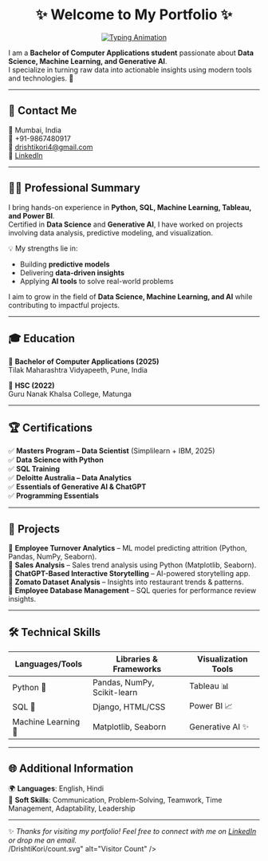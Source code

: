 <h1 align="center">✨ Welcome to My Portfolio ✨</h1>

<p align="center">
  <a href="https://drishtikori.github.io/">
    <img src="https://readme-typing-svg.demolab.com?font=Fira+Code&size=28&pause=1000&color=F7007C&center=true&vCenter=true&width=600&lines=Hi+%F0%9F%91%8B+I'm+Drishti+Kori;Data+Science+Enthusiast; Python+%7C+SQL+%7C+ML+%7C+Power+BI+%7C+Tableau " alt="Typing Animation" />
  </a>
</p>


I am a **Bachelor of Computer Applications student** passionate about **Data Science, Machine Learning, and Generative AI**.  
I specialize in turning raw data into actionable insights using modern tools and technologies. 🚀  

---

## 📍 Contact Me  

📍 Mumbai, India  
📱 +91-9867480917  
📧 [drishtikori4@gmail.com](mailto:drishtikori4@gmail.com)  
🔗 [LinkedIn](https://www.linkedin.com/in/drishti-kori)  

---

## 🧑‍💻 Professional Summary  

I bring hands-on experience in **Python, SQL, Machine Learning, Tableau, and Power BI**.  
Certified in **Data Science** and **Generative AI**, I have worked on projects involving data analysis, predictive modeling, and visualization.  

💡 My strengths lie in:  
- Building **predictive models**  
- Delivering **data-driven insights**  
- Applying **AI tools** to solve real-world problems  

I aim to grow in the field of **Data Science, Machine Learning, and AI** while contributing to impactful projects.  

---

## 🎓 Education  

📌 **Bachelor of Computer Applications (2025)**  
Tilak Maharashtra Vidyapeeth, Pune, India  

📌 **HSC (2022)**  
Guru Nanak Khalsa College, Matunga  

---

## 🏆 Certifications  

✅ **Masters Program – Data Scientist** (Simplilearn + IBM, 2025)  
✅ **Data Science with Python**  
✅ **SQL Training**  
✅ **Deloitte Australia – Data Analytics**  
✅ **Essentials of Generative AI & ChatGPT**  
✅ **Programming Essentials**  

---

## 📂 Projects  

🔹 **Employee Turnover Analytics** – ML model predicting attrition (Python, Pandas, NumPy, Seaborn).  
🔹 **Sales Analysis** – Sales trend analysis using Python (Matplotlib, Seaborn).  
🔹 **ChatGPT-Based Interactive Storytelling** – AI-powered storytelling app.  
🔹 **Zomato Dataset Analysis** – Insights into restaurant trends & patterns.  
🔹 **Employee Database Management** – SQL queries for performance review insights.  

---

## 🛠️ Technical Skills  

| Languages/Tools | Libraries & Frameworks | Visualization Tools |
|-----------------|-------------------------|----------------------|
| Python 🐍 | Pandas, NumPy, Scikit-learn | Tableau 📊 |
| SQL 💾 | Django, HTML/CSS | Power BI 📈 |
| Machine Learning 🤖 | Matplotlib, Seaborn | Generative AI ✨ |

---

## 🌐 Additional Information  

🌍 **Languages**: English, Hindi  
🤝 **Soft Skills**: Communication, Problem-Solving, Teamwork, Time Management, Adaptability, Leadership  

---

✨ *Thanks for visiting my portfolio! Feel free to connect with me on [LinkedIn](https://www.linkedin.com/in/drishti-kori) or drop me an email.*  
/DrishtiKori/count.svg" alt="Visitor Count" />
</p>

